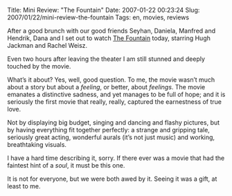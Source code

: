 Title: Mini Review: "The Fountain"
Date: 2007-01-22 00:23:24
Slug: 2007/01/22/mini-review-the-fountain
Tags: en, movies, reviews


After a good brunch with our good friends Seyhan, Daniela, Manfred and
Hendrik, Dana and I set out to watch [The Fountain][1] today, starring Hugh
Jackman and Rachel Weisz.

Even two hours after leaving the theater I am still stunned and deeply touched
by the movie.

What’s it about? Yes, well, good question. To me, the movie wasn’t much about
a story but about a _feeling_, or better, about _feelings_. The movie emanates
a distinctive sadness, and yet manages to be full of hope; and it is seriously
the first movie that really, really, captured the earnestness of true love.

Not by displaying big budget, singing and dancing and flashy pictures, but by
having everything fit together perfectly: a strange and gripping tale,
seriously great acting, wonderful aurals (it’s not just music) and working,
breathtaking visuals.

I have a hard time describing it, sorry. If there ever was a movie that had
the faintest hint of a _soul_, it must be this one.

It is not for everyone, but we were both awed by it. Seeing it was a gift, at
least to me.

   [1]: http://en.wikipedia.org/wiki/The_Fountain
